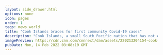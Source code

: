 ```yaml
---
layout: side_drawer.html
options: none
icon: pages
order: 1
tags: news_world
title: "Cook Islands braces for first community Covid-19 cases"
description: "Cook Islands, a small South Pacific nation that has not experienced Covid-19 in its community, is readying for its first coronavirus infections after an infected traveler visited, Prime Minister Mark Brown said on Sunday."
imagePreview: https://cdn.cnn.com/cnnnext/dam/assets/220213204154-cook-islands-tourist-covid-cases-video-synd-2.jpg
pubDate: Mon, 14 Feb 2022 03:08:19 GMT
---
```

